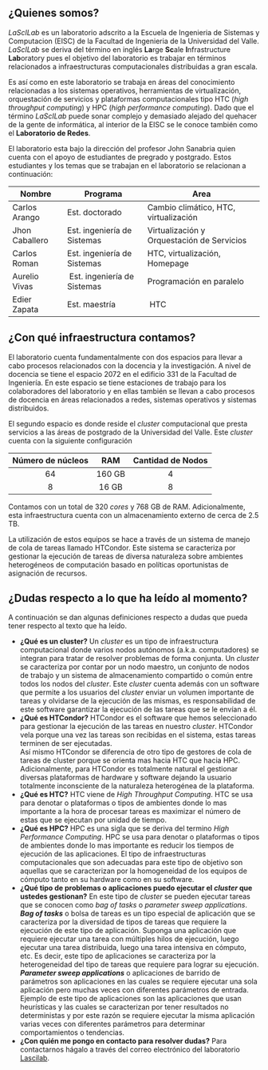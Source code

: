 ## ¿Quienes somos?
*LaScILab* es un laboratorio adscrito a la Escuela de Ingenieria de Sistemas y Computacion (EISC) de la Facultad de Ingenieria de la Universidad del Valle. 
*LaScILab* se deriva del término en inglés **La**rge **Sc**ale **I**nfrastructure **Lab**oratory pues el objetivo del laboratorio es trabajar en términos relacionados a infraestructuras computacionales distribuidas a gran escala. 

Es así como en este laboratorio se trabaja en áreas del conocimiento relacionadas a los sistemas operativos, herramientas de virtualización, orquestación de servicios y plataformas computacionales tipo HTC (*high throughput computing*) y HPC (*high performance computing*).
Dado que el término *LaScILab* puede sonar complejo y demasiado alejado del quehacer de la gente de informática, al interior de la EISC se le conoce también como el **Laboratorio de Redes**.

El laboratorio esta bajo la dirección del profesor John Sanabria quien cuenta con el apoyo de estudiantes de pregrado y postgrado. Estos estudiantes y los temas que se trabajan en el laboratorio se relacionan a continuación:

| Nombre | Programa | Area |
|--------|----------|------|
| Carlos Arango| Est. doctorado | Cambio climático, HTC, virtualización |
| Jhon Caballero | Est. ingeniería de Sistemas | Virtualización y Orquestación de Servicios |
| Carlos Roman | Est. ingeniería de Sistemas | HTC, virtualización, Homepage |
| Aurelio Vivas | Est. ingeniería de Sistemas | Programación en paralelo |
| Edier Zapata | Est. maestría | HTC |

## ¿Con qué infraestructura contamos?

El laboratorio cuenta fundamentalmente con dos espacios para llevar a cabo procesos relacionados con la docencia y la investigación. 
A nivel de docencia se tiene el espacio 2072 en el edificio 331 de la Facultad de Ingeniería. 
En este espacio se tiene estaciones de trabajo para los colaboradores del laboratorio y en ellas también se llevan a cabo procesos de docencia en áreas relacionados a redes, sistemas operativos y sistemas distribuidos.

El segundo espacio es donde reside el *cluster* computacional que presta servicios a las áreas de postgrado de la Universidad del Valle. 
Este *cluster* cuenta con la siguiente configuración

| Número de núcleos | RAM | Cantidad de Nodos |
|:---:|:---:|:---:|
| 64 | 160 GB | 4 |
| 8 | 16 GB | 8 |

Contamos con un total de 320 *cores* y 768 GB de RAM. Adicionalmente, esta infraestructura cuenta con un almacenamiento externo de cerca de 2.5 TB.

La utilización de estos equipos se hace a través de un sistema de manejo de cola de tareas llamado HTCondor. 
Este sistema se caracteriza por gestionar la ejecución de tareas de diversa naturaleza sobre ambientes heterogéneos de computación basado en políticas oportunistas de asignación de recursos.

## ¿Dudas respecto a lo que ha leído al momento?
A continuación se dan algunas definiciones respecto a dudas que pueda tener respecto al texto que ha leído.

* **¿Qué es un cluster?**
Un *cluster* es un tipo de infraestructura computacional donde varios nodos autónomos (a.k.a. computadores) se integran para tratar de resolver problemas de forma conjunta. 
Un *cluster* se caracteriza por contar por un nodo maestro, un conjunto de nodos de trabajo  y un sistema de almacenamiento compartido o común entre todos los nodos del *cluster*.
Este *cluster* cuenta además con un software que permite a los usuarios del *cluster* enviar un volumen importante de tareas y olvidarse de la ejecución de las mismas, es responsabilidad de este software garantizar la ejecución de las tareas que se le envían a él.
* **¿Qué es HTCondor?**
HTCondor es el software que hemos seleccionado para gestionar la ejecución de las tareas en nuestro *cluster*. 
HTCondor vela porque una vez las tareas son recibidas en el sistema, estas tareas terminen de ser ejecutadas.  
Así mismo HTCondor se diferencia de otro tipo de gestores de cola de tareas de cluster porque se orienta mas hacia HTC que hacia HPC. 
Adicionalmente, para HTCondor es totalmente natural el gestionar diversas plataformas de hardware y software dejando la usuario totalmente inconsciente de la naturaleza heterogénea de la plataforma.
* **¿Qué es HTC?**
HTC viene de *High Throughput Computing*. 
HTC se usa para denotar o plataformas o tipos de ambientes donde lo mas importante a la hora de procesar tareas es maximizar el número de estas que se ejecutan por unidad de tiempo. 
* **¿Qué es HPC?**
HPC es una sigla que se deriva del termino *High Performance Computing*. 
HPC se usa para denotar o plataformas o tipos de ambientes donde lo mas importante es reducir los tiempos de ejecución de las aplicaciones. 
El tipo de infraestructuras computacionales que son adecuadas para este tipo de objetivo son aquellas que se caracterizan por la homogeneidad de los equipos de cómputo tanto en su hardware como en su software.
* **¿Qué tipo de problemas o aplicaciones puedo ejecutar el *cluster* que ustedes gestionan?** 
En este tipo de *cluster* se pueden ejecutar tareas que se conocen como *bag of tasks* o *parameter sweep applications*.
***Bag of tasks*** o bolsa de tareas es un tipo especial de aplicación que se caracteriza por la diversidad de tipos de tareas que requiere la ejecución de este tipo de aplicación. Suponga una aplicación que requiere ejecutar una tarea con múltiples hilos de ejecución, luego ejecutar una tarea distribuida, luego una tarea intensiva en cómputo, etc. 
Es decir, este tipo de aplicaciones se caracteriza por la heterogeneidad del tipo de tareas que requiere para lograr su ejecución.
***Parameter sweep applications*** o aplicaciones de barrido de parámetros son aplicaciones en las cuales se requiere ejecutar una sola aplicación pero muchas veces con diferentes parámetros de entrada. 
Ejemplo de este tipo de aplicaciones son las aplicaciones que usan heurísticas y las cuales se caracterizan por tener resultados no deterministas y por este razón se requiere ejecutar la misma aplicación varias veces con diferentes parámetros para determinar comportamientos o tendencias.
* **¿Con quién me pongo en contacto para resolver dudas?**
Para contactarnos hágalo a través del correo electrónico del laboratorio [Lascilab](mailto:laboratorio.redesysd@correounivalle.edu.co ).
